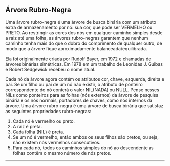 ## Árvore Rubro-Negra

Uma árvore rubro-negra é uma árvore de busca binária com um atributo extra de armazenamento por nó: sua cor, que pode ser VERMELHO ou PRETO. Ao restringir as cores dos nós em qualquer caminho simples desde a raiz até uma folha, as árvores rubro-negras garantem que nenhum caminho tenha mais do que o dobro do comprimento de qualquer outro, de modo que a árvore fique aproximadamente balanceada/equilibrada. 
<!-- De fato, como veremos, a altura de uma árvore rubro-negra com n chaves é no máximo 2 lg(n + 1), que é O(lg n). -->

Ela foi originalmente criada por Rudolf Bayer, em 1972 e chamadas de árvores binárias simétricas. Em 1978 em um trabalho de Leonidas J. Guibas e Robert Sedgewick recebeu o nome atual. 

Cada nó da árvore agora contém os atributos cor, chave, esquerda, direita e pai. Se um filho ou pai de um nó não existir, o atributo de ponteiro correspondente do nó conterá o valor NIL(NADA) ou NULL.
Pense nesses NILs como ponteiros para as folhas (nós externos) da árvore de pesquisa binária e os nós normais, portadores de chaves, como nós internos da árvore.
Uma árvore rubro-negra é uma árvore de busca binária que satisfaz as seguintes propriedades rubro-negras:

1. Cada nó é vermelho ou preto.
2. A raiz é preta.
3. Cada folha (NIL) é preta.
4. Se um nó é vermelho, então ambos os seus filhos são pretos, ou seja, não existem nós vermelhos consecutivos.
5. Para cada nó, todos os caminhos simples do nó ao descendente as folhas contêm o mesmo número de nós pretos.

---

